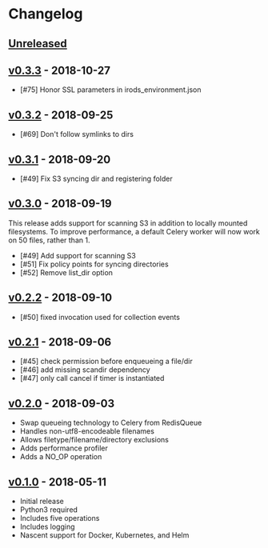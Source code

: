 # Changelog

## [Unreleased]

## [v0.3.3] - 2018-10-27

- [#75] Honor SSL parameters in irods_environment.json

## [v0.3.2] - 2018-09-25

- [#69] Don't follow symlinks to dirs

## [v0.3.1] - 2018-09-20

- [#49] Fix S3 syncing dir and registering folder

## [v0.3.0] - 2018-09-19

This release adds support for scanning S3 in addition to
locally mounted filesystems.  To improve performance, a
default Celery worker will now work on 50 files, rather than 1.

- [#49] Add support for scanning S3
- [#51] Fix policy points for syncing directories
- [#52] Remove list_dir option

## [v0.2.2] - 2018-09-10

- [#50] fixed invocation used for collection events

## [v0.2.1] - 2018-09-06

- [#45] check permission before enqueueing a file/dir
- [#46] add missing scandir dependency
- [#47] only call cancel if timer is instantiated

## [v0.2.0] - 2018-09-03

- Swap queueing technology to Celery from RedisQueue
- Handles non-utf8-encodeable filenames
- Allows filetype/filename/directory exclusions
- Adds performance profiler
- Adds a NO_OP operation

## [v0.1.0] - 2018-05-11

- Initial release
- Python3 required
- Includes five operations
- Includes logging
- Nascent support for Docker, Kubernetes, and Helm

[Unreleased]: https://github.com/irods/irods_capability_automated_ingest/compare/v0.3.3...HEAD
[v0.3.3]: https://github.com/irods/irods_capability_automated_ingest/compare/v0.3.2...v0.3.3
[v0.3.2]: https://github.com/irods/irods_capability_automated_ingest/compare/v0.3.1...v0.3.2
[v0.3.1]: https://github.com/irods/irods_capability_automated_ingest/compare/v0.3.0...v0.3.1
[v0.3.0]: https://github.com/irods/irods_capability_automated_ingest/compare/v0.2.2...v0.3.0
[v0.2.2]: https://github.com/irods/irods_capability_automated_ingest/compare/v0.2.1...v0.2.2
[v0.2.1]: https://github.com/irods/irods_capability_automated_ingest/compare/v0.2.0...v0.2.1
[v0.2.0]: https://github.com/irods/irods_capability_automated_ingest/compare/v0.1.0...v0.2.0
[v0.1.0]: https://github.com/irods/irods_capability_automated_ingest/compare/11f9825df721a19dd25dad70aa94e5aa73d1d941...v0.1.0
